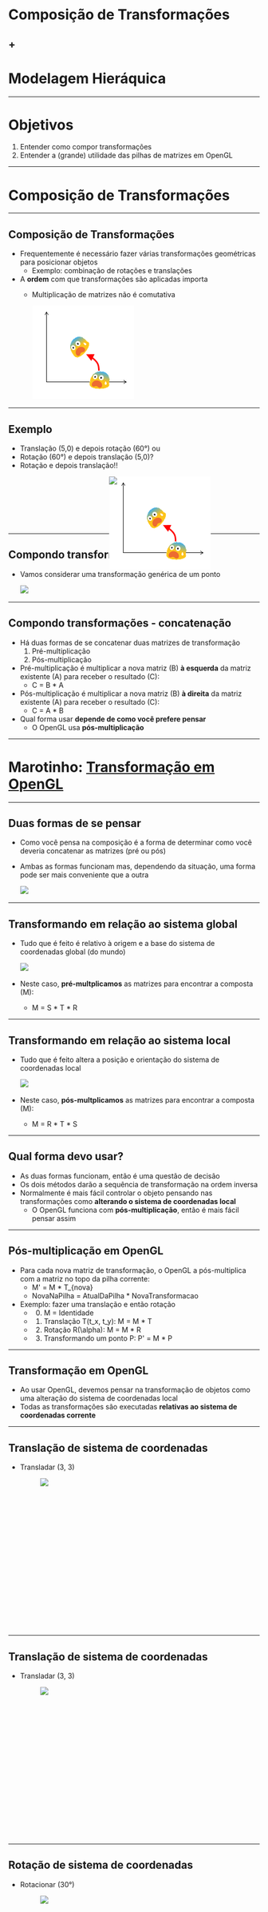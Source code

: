 # Composição de Transformações
## +
# Modelagem Hieráquica
---
# Objetivos

1. Entender como compor transformações
1. Entender a (grande) utilidade das pilhas de matrizes em OpenGL

---
# Composição de Transformações

---
## Composição de Transformações

- Frequentemente é necessário fazer várias transformações
  geométricas para posicionar objetos
  - Exemplo: combinação de rotações e translações
- A **ordem** com que transformações são aplicadas importa
  - Multiplicação de matrizes não é comutativa

    ![](../../images/composicao-transformacoes-grafico-1.png)

---
## Exemplo

- Translação (5,0) e depois rotação (60°) ou
- Rotação (60°) e depois translação (5,0)?
- Rotação e depois translação!!  

<figure style="position: relative;width:100%;height:100px;left:50%;margin-left:-50px">
  <img src="../../images/composicao-transformacoes-grafico-1.png" class="bullet bullet-no-anim" style="position:absolute;top:0;left:0;">
  <img src="../../images/composicao-transformacoes-grafico-2.png" class="bullet bullet-no-anim" style="position:absolute;top:0;left:0;">
</figure>

---
## Compondo transformações

- Vamos considerar uma transformação genérica de um ponto

  ![](../../images/transformacao-equacao.png)

---
## Compondo transformações - concatenação

- Há duas formas de se concatenar duas matrizes de transformação
  1. Pré-multiplicação
  1. Pós-multiplicação
- Pré-multiplicação é multiplicar a nova matriz (<span class="math">B</span>) **à esquerda** da
  matriz existente (<span class="math">A</span>) para receber o resultado (<span class="math">C</span>):
  - <span class="math">C = B * A</span>
- Pós-multiplicação é multiplicar a nova matriz (<span class="math">B</span>) **à direita** da
  matriz existente (<span class="math">A</span>) para receber o resultado (<span class="math">C</span>):
  - <span class="math">C = A * B</span>
- Qual forma usar **depende de como você prefere pensar**
  - O OpenGL usa **pós-multiplicação**

---
# Marotinho: [Transformação em OpenGL](https://moodle.cefetmg.br/mod/quiz/view.php?id=18346)

---
## Duas formas de se pensar

- Como você pensa na composição é a forma de determinar como
  você deveria concatenar as matrizes (pré ou pós)
- Ambas as formas funcionam mas, dependendo da situação, uma forma
  pode ser mais conveniente que a outra

  ![](../../images/composicao-2-formas.png)

---
## Transformando em relação ao **sistema global**

- Tudo que é feito é relativo à origem e a base do sistema
  de coordenadas global (do mundo)

  ![](../../images/composicao-global-exemplo.png)
- Neste caso, **pré-multplicamos** as matrizes para encontrar a
  composta (<span class="math">M</span>):
  - <span class="math">M = S * T * R</span>

---
## Transformando em relação ao **sistema local**

- Tudo que é feito altera a posição e orientação do
  sistema de coordenadas local

  ![](../../images/composicao-local-exemplo.png)
- Neste caso, **pós-multplicamos** as matrizes para encontrar a
  composta (<span class="math">M</span>):
  - <span class="math">M = R * T * S</span>

---
## Qual forma devo usar?

- As duas formas funcionam, então é uma questão de decisão
- Os dois métodos darão a sequência de transformação na ordem inversa
- Normalmente é mais fácil controlar o objeto pensando nas
  transformações como **alterando o sistema de coordenadas local**
  - O OpenGL funciona com **pós-multiplicação**, então é mais
    fácil pensar assim

---
## Pós-multiplicação em OpenGL

- Para cada nova matriz de transformação, o OpenGL a pós-multiplica com
  a matriz no topo da pilha corrente:
  - <span class="math">M' = M * T_{nova}</span>
  - <span class="math">NovaNaPilha = AtualDaPilha * NovaTransformacao</span>
- Exemplo: fazer uma translação e então rotação
  - 0) <span class="math">M = Identidade</span>
  - 1) Translação <span class="math">T(t_x, t_y)</span>: <span class="math">M = M * T</span>
  - 2) Rotação <span class="math">R(\alpha)</span>: <span class="math">M = M * R</span>
  - 3) Transformando um ponto <span class="math">P</span>: <span class="math">P' = M * P</span>

---
## Transformação em OpenGL

- Ao usar OpenGL, devemos pensar na transformação de objetos
  como uma alteração do sistema de coordenadas local
- Todas as transformações são executadas **relativas ao sistema
  de coordenadas corrente**

---
## Translação de sistema de coordenadas

- Transladar (3, 3)
  <figure style="position: relative;width:100%;height:300px;">
    <img src="../../images/composicao-translacao-1.png" class="bullet bullet-no-anim" style="position:absolute;top:0;left:0;">
    <img src="../../images/composicao-translacao-2.png" class="bullet bullet-no-anim" style="position:absolute;top:0;left:0;">
  </figure>

---
## Translação de sistema de coordenadas

- Transladar (3, 3)
  <figure style="position: relative;width:100%;height:300px;">
    <img src="../../images/composicao-translacao-3.png" class="bullet bullet-no-anim" style="position:absolute;top:0;left:0;">
    <img src="../../images/composicao-translacao-4.png" class="bullet bullet-no-anim" style="position:absolute;top:0;left:0;">
  </figure>


---
## Rotação de sistema de coordenadas

- Rotacionar (30°)
  <figure style="position: relative;width:100%;height:300px;">
    <img src="../../images/composicao-rotacao-1.png" class="bullet bullet-no-anim" style="position:absolute;top:0;left:0;">
    <img src="../../images/composicao-rotacao-2.png" class="bullet bullet-no-anim" style="position:absolute;top:0;left:0;">
  </figure>

---
## Escala de sistema de coordenadas

- Escalar (.5, .5)
  <figure style="position: relative;width:100%;height:300px;">
    <img src="../../images/composicao-escala-1.png" class="bullet bullet-no-anim" style="position:absolute;top:0;left:0;">
    <img src="../../images/composicao-escala-2.png" class="bullet bullet-no-anim" style="position:absolute;top:0;left:0;">
  </figure>

---
## Resumindo

- Em OpenGL
  - Pense nas transformações como movimentação de sistemas de coordenadas
  - Chame as funções de transformação nessa ordem
  - OpenGL faz pós-multiplicação de matrizes
  - A matriz de acumulação multplicará os vértices dos objetos
- Exemplo: [Composição de Tranformações](codeblocks:composicao-transformacao/CodeBlocks/composicao-transformacao.cbp)

---
# Modelagem Hierárquica

- Vide slides do professor Moisés Pereira
- Exemplo: [Braço do Robô](codeblocks:braco-robo/CodeBlocks/braco-robo.cbp)
